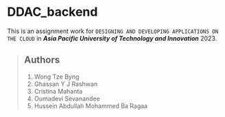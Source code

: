 # DDAC_backend

This is an assignment work for `DESIGNING AND DEVELOPING APPLICATIONS ON THE CLOUD` in ***Asia Pacific University of Technology and Innovation*** 2023. 

> ## Authors
> 1. Wong Tze Byng
> 2. Ghassan Y J Rashwan
> 3. Cristina Mahanta
> 4. Oumadevi Sevanandee
> 5. Hussein Abdullah Mohammed Ba Ragaa

